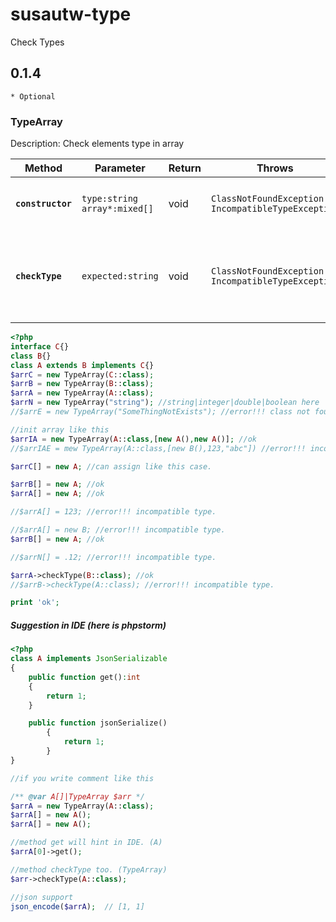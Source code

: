 # susautw-type
Check Types
## 0.1.4
`* Optional`


### TypeArray
Description:
Check elements type in array

| Method | Parameter | Return | Throws | Description |
|---|---|---|---|---|
|**`constructor`**|`type:string` `array*:mixed[]`|void|`ClassNotFoundException` `IncompatibleTypeException`|Determine type of array and initial it.|
|**`checkType`**|`expected:string`|void|`ClassNotFoundException` `IncompatibleTypeException`|Check types in array is or not expected type for use.|
```php
<?php
interface C{}
class B{}
class A extends B implements C{}
$arrC = new TypeArray(C::class);
$arrB = new TypeArray(B::class);
$arrA = new TypeArray(A::class);
$arrN = new TypeArray("string"); //string|integer|double|boolean here
//$arrE = new TypeArray("SomeThingNotExists"); //error!!! class not found.

//init array like this
$arrIA = new TypeArray(A::class,[new A(),new A()]; //ok
//$arrIAE = mew TypeArray(A::class,[new B(),123,"abc"]) //error!!! incompatible type.

$arrC[] = new A; //can assign like this case.

$arrB[] = new A; //ok
$arrA[] = new A; //ok

//$arrA[] = 123; //error!!! incompatible type.

//$arrA[] = new B; //error!!! incompatible type.
$arrB[] = new A; //ok

//$arrN[] = .12; //error!!! incompatible type.

$arrA->checkType(B::class); //ok
//$arrB->checkType(A::class); //error!!! incompatible type.

print 'ok';

```

##### Suggestion in IDE (here is phpstorm)
```php
<?php
class A implements JsonSerializable
{
    public function get():int
    {
        return 1;
    }

    public function jsonSerialize()
        {
            return 1;
        }
}

//if you write comment like this

/** @var A[]|TypeArray $arr */
$arrA = new TypeArray(A::class);
$arrA[] = new A();
$arrA[] = new A();

//method get will hint in IDE. (A)
$arrA[0]->get();

//method checkType too. (TypeArray)
$arr->checkType(A::class);

//json support
json_encode($arrA);  // [1, 1]
```